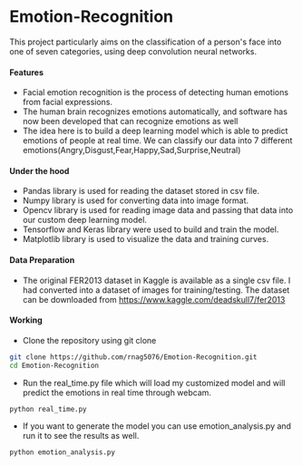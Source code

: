 # Emotion-Recognition
This project particularly aims on the classification of a person's face into one of seven categories, using deep convolution neural networks. 

#### Features
 - Facial emotion recognition is the process of detecting human emotions from facial expressions.
 - The human brain recognizes emotions automatically, and software has now been developed that can recognize emotions as well
 - The idea here is to build a deep learning model which is able to predict emotions of people at real time. We can classify our data into 7 different emotions(Angry,Disgust,Fear,Happy,Sad,Surprise,Neutral)

#### Under the hood
 - Pandas library is used for reading the dataset stored in csv file.
 - Numpy library is used for converting data into image format.
 - Opencv library is used for reading image data and passing that data into our custom deep learning model.
 - Tensorflow and Keras library were used to build and train the model.
 - Matplotlib library is used to visualize the data and training curves.

#### Data Preparation
 - The original FER2013 dataset in Kaggle is available as a single csv file. I had converted into a dataset of images for training/testing. The dataset can be downloaded from https://www.kaggle.com/deadskull7/fer2013
#### Working
- Clone the repository using git clone 
```bash
git clone https://github.com/rnag5076/Emotion-Recognition.git
cd Emotion-Recognition
```
- Run the real_time.py file which will load my customized model and will predict the emotions in real time through webcam.
```bash
python real_time.py
```
- If you want to generate the model you can use emotion_analysis.py and run it to see the results as well.
```bash
python emotion_analysis.py
```
